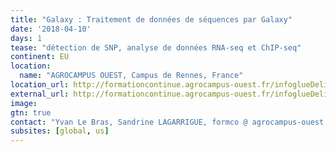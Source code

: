 ```yaml
---
title: "Galaxy : Traitement de données de séquences par Galaxy"
date: '2018-04-10'
days: 1
tease: "détection de SNP, analyse de données RNA-seq et ChIP-seq"
continent: EU
location:
  name: "AGROCAMPUS OUEST, Campus de Rennes, France"
location_url: http://formationcontinue.agrocampus-ouest.fr/infoglueDeliverLive/zoom?contentId=12699
external_url: http://formationcontinue.agrocampus-ouest.fr/infoglueDeliverLive/toutes-sessions/programme?idModule=733&nomModule=Galaxy--Traitement-de-donnees-de-sequences-par-Galaxy-module-7/8
image: 
gtn: true
contact: "Yvan Le Bras, Sandrine LAGARRIGUE, formco @ agrocampus-ouest . fr"
subsites: [global, us]
---
```


